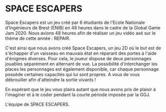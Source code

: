 # SPACE ESCAPERS

Space Escapers est un jeu créé par 6 étudiants de l'Ecole Nationale d'Ingénieurs de Brest (ENIB) en 48 heures dans le cadre de la Global Game Jam 2020.
Nous avions 48 heures afin de réaliser un jeu vidéo axé sur le thème de cette année : REPAIR.

C'est ainsi que nous avons créé Space Escapers, un jeu 2D où le but est de s'échapper d'un vaisseau en mauvais état en réparant des portes à l'aide d'énigmes diverses. 
Pour cela, le joueur dispose de deux personnages jouables séparément en alternant de vue. La possibilité d'interchanger les places les personnages est également disponible, car chaque personnage possède certaines capacités qui lui sont propres. A vous de vous débrouiller afin d'atteindre la sortie vivants !

En espérant que le jeu vous plaira autant que nous avons pris de plaisir à l'imaginer et à le coder pendant la courte période imposée par la GGJ.

L'équipe de SPACE ESCAPERS.
